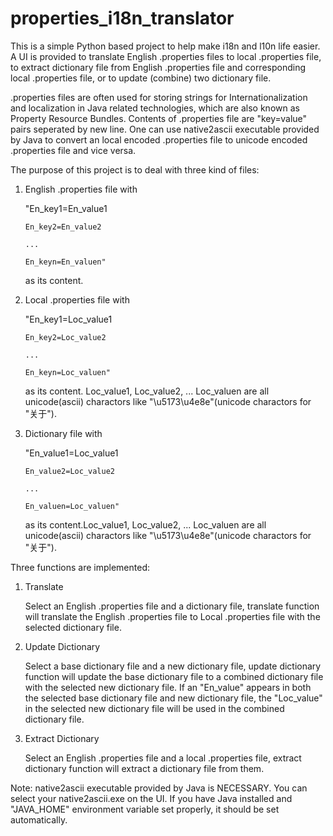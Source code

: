 properties_i18n_translator
==========================

This is a simple Python based project to help make i18n and l10n life easier. A UI is provided to translate English .properties files to local .properties file, to extract dictionary file from English .properties file and corresponding local .properties file, or to update (combine) two dictionary file.

.properties files are often used for storing strings for Internationalization and localization in Java related technologies, which are also known as Property Resource Bundles. Contents of .properties file are "key=value" pairs seperated by new line. One can use native2ascii executable provided by Java to convert an local encoded .properties file to unicode encoded .properties file and vice versa. 

The purpose of this project is to deal with three kind of files:

1. English .properties file with 

      "En_key1=En_value1
      
       En_key2=En_value2
       
       ...
       
       En_keyn=En_valuen" 
       
   as its content.
   
2. Local .properties file with 

      "En_key1=Loc_value1
      
       En_key2=Loc_value2
       
       ...
       
       En_keyn=Loc_valuen" 
       
   as its content. Loc_value1, Loc_value2, ... Loc_valuen are all unicode(ascii) charactors like "\u5173\u4e8e"(unicode charactors for "关于").
   
3. Dictionary file with 

      "En_value1=Loc_value1
      
       En_value2=Loc_value2
       
       ...
       
       En_valuen=Loc_valuen"
       
   as its content.Loc_value1, Loc_value2, ... Loc_valuen are all unicode(ascii) charactors like "\u5173\u4e8e"(unicode charactors for "关于").
   
Three functions are implemented:
1. Translate

   Select an English .properties file and a dictionary file, translate function will translate the English .properties file to Local .properties file with the selected dictionary file.
   
2. Update Dictionary

   Select a base dictionary file and a new dictionary file, update dictionary function will update the base dictionary file to a combined dictionary file with the selected new dictionary file. If an "En_value" appears in both the selected base dictionary file and new dictionary file, the "Loc_value" in the selected new dictionary file will be used in the combined dictionary file.
   
3. Extract Dictionary

   Select an English .properties file and a local .properties file, extract dictionary function will extract a dictionary file from them.
   
Note: native2ascii executable provided by Java is NECESSARY. You can select your native2ascii.exe on the UI. If you have Java installed and "JAVA_HOME" environment variable set properly, it should be set automatically.
